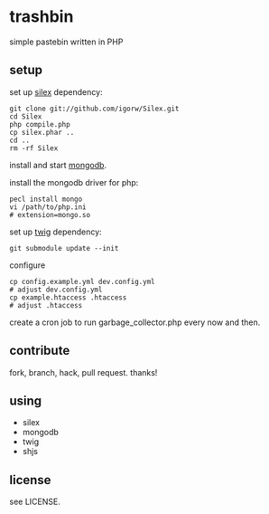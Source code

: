 # trashbin

simple pastebin written in PHP

## setup

set up [silex](https://github.com/igorw/Silex) dependency:

    git clone git://github.com/igorw/Silex.git
    cd Silex
    php compile.php
    cp silex.phar ..
    cd ..
    rm -rf Silex

install and start [mongodb](http://www.mongodb.org).

install the mongodb driver for php:

    pecl install mongo
    vi /path/to/php.ini
    # extension=mongo.so

set up [twig](http://www.twig-project.org) dependency:

    git submodule update --init

configure

    cp config.example.yml dev.config.yml
    # adjust dev.config.yml
    cp example.htaccess .htaccess
    # adjust .htaccess

create a cron job to run garbage_collector.php every now and then.

## contribute

fork, branch, hack, pull request. thanks!

## using

* silex
* mongodb
* twig
* shjs

## license

see LICENSE.
